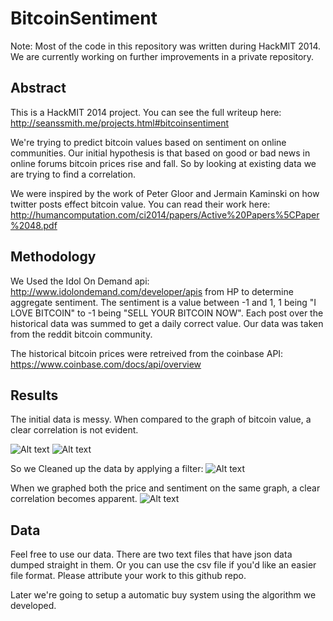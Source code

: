 BitcoinSentiment
================

Note: Most of the code in this repository was written during HackMIT 2014. We are currently working on further improvements in a private repository.

Abstract
--------

This is a HackMIT 2014 project. You can see the full writeup here: http://seanssmith.me/projects.html#bitcoinsentiment

We're trying to predict bitcoin values based on sentiment on online communities. Our initial hypothesis is that based on good or bad news in online forums bitcoin prices rise and fall. So by looking at existing data we are trying to find a correlation.

We were inspired by the work of Peter Gloor and Jermain Kaminski on how twitter posts effect bitcoin value. You can read their work here: http://humancomputation.com/ci2014/papers/Active%20Papers%5CPaper%2048.pdf

Methodology
-----------

We Used the Idol On Demand api: http://www.idolondemand.com/developer/apis from HP to determine aggregate sentiment. The sentiment is a value between -1 and 1, 1 being "I LOVE BITCOIN" to -1 being "SELL YOUR BITCOIN NOW". Each post over the historical data was summed to get a daily correct value. Our data was taken from the reddit bitcoin community. 

The historical bitcoin prices were retreived from the coinbase API: https://www.coinbase.com/docs/api/overview

Results
-------

The initial data is messy. When compared to the graph of bitcoin value, a clear correlation is not evident.

![Alt text](https://raw.githubusercontent.com/sean-smith/BitcoinSentiment/master/Screen%20Shot%202014-10-08%20at%202.44.59%20PM.png "Graph of Bitcoin Value")
![Alt text](https://raw.githubusercontent.com/sean-smith/BitcoinSentiment/master/Screen%20Shot%202014-10-08%20at%202.40.24%20PM.png "Graph of Bitcoin Sentiment")

So we Cleaned up the data by applying a filter:
![Alt text](https://raw.githubusercontent.com/sean-smith/BitcoinSentiment/master/sentiment_average.png "Averaged Sentiment")

When we graphed both the price and sentiment on the same graph, a clear correlation becomes apparent.
![Alt text](https://raw.githubusercontent.com/sean-smith/BitcoinSentiment/master/price_sentiment.png "Senitment Versus Price")


Data
----

Feel free to use our data. There are two text files that have json data dumped straight in them. Or you can use the csv file if you'd like an easier file format. Please attribute your work to this github repo.

Later we're going to setup a automatic buy system using the algorithm we developed.

